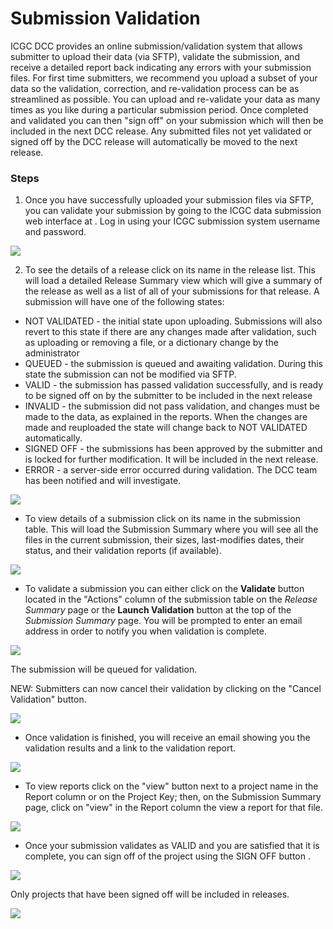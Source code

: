 # Submission Validation

ICGC DCC provides an online submission/validation system that allows submitter to upload their data (via SFTP), validate the submission, and receive a detailed report back indicating any errors with your submission files. For first time submitters, we recommend you upload a subset of your data so the validation, correction, and re-validation process can be as streamlined as possible. You can upload and re-validate your data as many times as you like during a particular submission period. Once completed and validated you can then "sign off" on your submission which will then be included in the next DCC release. Any submitted files not yet validated or signed off by the DCC release will automatically be moved to the next release.

### Steps

1. Once you have successfully uploaded your submission files via SFTP, you can validate your submission by going to the ICGC data submission web interface at . Log in using your ICGC submission system username and password.

![][1]

2. To see the details of a release click on its name in the release list. This will load a detailed Release Summary view which will give a summary of the release as well as a list of all of your submissions for that release. A submission will have one of the following states:
* NOT VALIDATED - the initial state upon uploading. Submissions will also revert to this state if there are any changes made after validation, such as uploading or removing a file, or a dictionary change by the administrator
* QUEUED - the submission is queued and awaiting validation. During this state the submission can not be modified via SFTP.
* VALID - the submission has passed validation successfully, and is ready to be signed off on by the submitter to be included in the next release
* INVALID - the submission did not pass validation, and changes must be made to the data, as explained in the reports. When the changes are made and reuploaded the state will change back to NOT VALIDATED automatically.
* SIGNED OFF - the submissions has been approved by the submitter and is locked for further modification. It will be included in the next release.
* ERROR - a server-side error occurred during validation. The DCC team has been notified and will investigate.

![][2]

* To view details of a submission click on its name in the submission table. This will load the Submission Summary where you will see all the files in the current submission, their sizes, last-modifies dates, their status, and their validation reports (if available).

![][3]

* To validate a submission you can either click on the **Validate** button located in the "Actions" column of the submission table on the _Release Summary_ page or the **Launch Validation** button at the top of the _Submission Summary_ page. You will be prompted to enter an email address in order to notify you when validation is complete.

![][4]

The submission will be queued for validation.

NEW: Submitters can now cancel their validation by clicking on the "Cancel Validation" button.

![][5]

* Once validation is finished, you will receive an email showing you the validation results and a link to the validation report.

![][6]

* To view reports click on the "view" button next to a project name in the Report column or on the Project Key; then, on the Submission Summary page, click on "view" in the Report column the view a report for that file.

![][7]

* Once your submission validates as VALID and you are satisfied that it is complete, you can sign off of the project using the SIGN OFF button .

![][8]


Only projects that have been signed off will be included in releases.

![][9]

[1]: /submission/images/login-0.png
[2]: /submission/images/submission-table-0.png
[3]: /submission/images/pre-validation.png
[4]: /submission/images/validation-popup-0.png
[5]: /submission/images/validating-0.png
[6]: /submission/images/valid-submission.png
[7]: /submission/images/view-ssm-p-report.png
[8]: /submission/images/sign-off-submission.png
[9]: /submission/images/signed-off-table.png